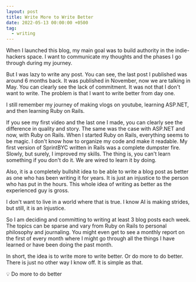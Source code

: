 ```yaml
---
layout: post
title: Write More to Write Better
date: 2022-05-13 00:00:00 +0500
tag:
  - writing
---
```


When I launched this blog, my main goal was to build authority in the indie-hackers space. I want to communicate my thoughts and the phases I go through during my journey.

But I was lazy to write any post. You can see, the last post I published was around 6 months back. It was published in November, now we are talking in May. You can clearly see the lack of commitment. It was not that I don't want to write. The problem is that I want to write better from day one.

I still remember my journey of making vlogs on youtube, learning ASP.NET, and then learning Ruby on Rails.

If you see my first video and the last one I made, you can clearly see the difference in quality and story. The same was the case with ASP.NET and now, with Ruby on Rails. When I started Ruby on Rails, everything seems to be magic. I don't know how to organize my code and make it readable. My first version of SprintBYC written in Rails was a complete dumpster fire. Slowly, but surely, I improved my skills. The thing is, you can't learn something if you don't do it. We are wired to learn it by doing.

Also, it is a completely bullshit idea to be able to write a blog post as better as one who has been writing it for years. It is just an injustice to the person who has put in the hours. This whole idea of writing as better as the experienced guy is gross.

I don't want to live in a world where that is true. I know AI is making strides, but still, it is an injustice.

So I am deciding and committing to writing at least 3 blog posts each week. The topics can be sparse and vary from Ruby on Rails to personal philosophy and journaling. You might even get to see a monthly report on the first of every month where I might go through all the things I have learned or have been doing the past month.

In short, the idea is to write more to write better. Or do more to do better. There is just no other way I know off. It is simple as that.

💡
Do more to do better
